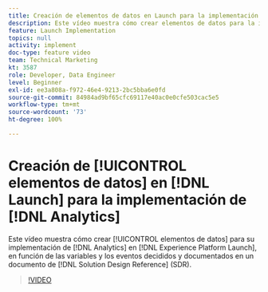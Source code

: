 ```yaml
---
title: Creación de elementos de datos en Launch para la implementación de Analytics
description: Este vídeo muestra cómo crear elementos de datos para la implementación de Analytics en Launch, en función de las variables y los eventos que se han decidido y documentado en un documento de referencia de diseño de solución (SDR).
feature: Launch Implementation
topics: null
activity: implement
doc-type: feature video
team: Technical Marketing
kt: 3587
role: Developer, Data Engineer
level: Beginner
exl-id: ee3a808a-f972-46e4-9213-2bc5bba6e0fd
source-git-commit: 84984ad9bf65cfc69117e40ac0e0cfe503cac5e5
workflow-type: tm+mt
source-wordcount: '73'
ht-degree: 100%

---
```


# Creación de [!UICONTROL elementos de datos] en [!DNL Launch] para la implementación de [!DNL Analytics]

Este vídeo muestra cómo crear [!UICONTROL elementos de datos] para su implementación de [!DNL Analytics] en [!DNL Experience Platform Launch], en función de las variables y los eventos decididos y documentados en un documento de [!DNL Solution Design Reference] (SDR).

>[!VIDEO](https://video.tv.adobe.com/v/28760/?quality=12&learn=on)
